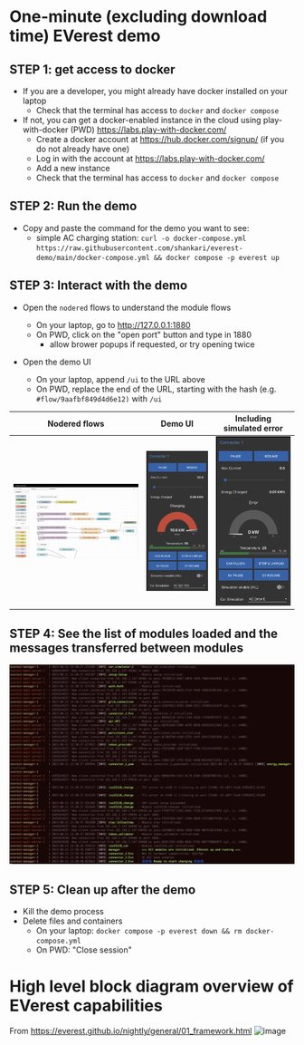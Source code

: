 # One-minute (excluding download time) EVerest demo

## STEP 1: get access to docker

- If you are a developer, you might already have docker installed on your laptop
    - Check that the terminal has access to `docker` and `docker compose`
- If not, you can get a docker-enabled instance in the cloud using play-with-docker (PWD)
    https://labs.play-with-docker.com/
    - Create a docker account at https://hub.docker.com/signup/ (if you do not already have one)
    - Log in with the account at https://labs.play-with-docker.com/
    - Add a new instance
    - Check that the terminal has access to `docker` and `docker compose`

## STEP 2: Run the demo
- Copy and paste the command for the demo you want to see:
    - simple AC charging station: `curl -o docker-compose.yml https://raw.githubusercontent.com/shankari/everest-demo/main/docker-compose.yml && docker compose -p everest up`

## STEP 3: Interact with the demo
- Open the `nodered` flows to understand the module flows
    - On your laptop, go to http://127.0.0.1:1880
    - On PWD, click on the "open port" button and type in 1880
      - allow brower popups if requested, or try opening twice

- Open the demo UI
    - On your laptop, append `/ui` to the URL above
    - On PWD, replace the end of the URL, starting with the hash (e.g. `#flow/9aafbf849d4d6e12)` with `/ui`

| Nodered flows | Demo UI | Including simulated error |
 |-------|--------|------|
 | ![nodered flows](img/node-red-example.png) | ![demo UI](img/charging-ui.png) | ![including simulated error](img/including-simulated-error.png) |
 
 

## STEP 4: See the list of modules loaded and the messages transferred between modules
![Simple AC charging station log screenshot](img/simple_ac_charging_station.png)

## STEP 5: Clean up after the demo
- Kill the demo process
- Delete files and containers
  - On your laptop: `docker compose -p everest down && rm docker-compose.yml`
  - On PWD: "Close session"

# High level block diagram overview of EVerest capabilities
From https://everest.github.io/nightly/general/01_framework.html
![image](https://everest.github.io/nightly/_images/quick-start-high-level-1.png)
